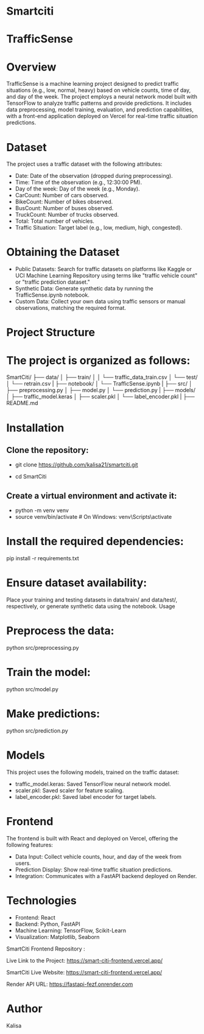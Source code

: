# Smartciti
# TrafficSense


# Overview

TrafficSense is a machine learning project designed to predict traffic situations (e.g., low, normal, heavy) based on vehicle counts, time of day, and day of the week. The project employs a neural network model built with TensorFlow to analyze traffic patterns and provide predictions. It includes data preprocessing, model training, evaluation, and prediction capabilities, with a front-end application deployed on Vercel for real-time traffic situation predictions.


# Dataset

The project uses a traffic dataset with the following attributes:

- Date: Date of the observation (dropped during preprocessing).
- Time: Time of the observation (e.g., 12:30:00 PM).
- Day of the week: Day of the week (e.g., Monday).
- CarCount: Number of cars observed.
- BikeCount: Number of bikes observed.
- BusCount: Number of buses observed.
- TruckCount: Number of trucks observed.
- Total: Total number of vehicles.
- Traffic Situation: Target label (e.g., low, medium, high, congested).

# Obtaining the Dataset

- Public Datasets: Search for traffic datasets on platforms like Kaggle or UCI Machine Learning Repository using terms like "traffic vehicle count" or "traffic prediction dataset."
- Synthetic Data: Generate synthetic data by running the TrafficSense.ipynb notebook.
- Custom Data: Collect your own data using traffic sensors or manual observations, matching the required format.

# Project Structure

# The project is organized as follows:
SmartCiti/
├── data/
│   ├── train/
│   │   └── traffic_data_train.csv
│   └── test/
│       └── retrain.csv
|
├── notebook/
│   └── TrafficSense.ipynb
|
├── src/
│   ├── preprocessing.py
│   ├── model.py
│   └── prediction.py
|
├── models/
│   ├── traffic_model.keras
│   ├── scaler.pkl
│   └── label_encoder.pkl
|
├── README.md


# Installation

## Clone the repository:

- git clone https://github.com/kalisa21/smartciti.git

- cd SmartCiti

## Create a virtual environment and activate it:

- python -m venv venv
- source venv/bin/activate  # On Windows: venv\Scripts\activate

# Install the required dependencies:

pip install -r requirements.txt

# Ensure dataset availability:

Place your training and testing datasets in data/train/ and data/test/, respectively, or generate synthetic data using the notebook.
Usage

# Preprocess the data:

python src/preprocessing.py

# Train the model:

python src/model.py

# Make predictions:

python src/prediction.py

# Models
This project uses the following models, trained on the traffic dataset:

- traffic_model.keras: Saved TensorFlow neural network model.
- scaler.pkl: Saved scaler for feature scaling.
- label_encoder.pkl: Saved label encoder for target labels.


# Frontend

The frontend is built with React and deployed on Vercel, offering the following features:

- Data Input: Collect vehicle counts, hour, and day of the week from users.
- Prediction Display: Show real-time traffic situation predictions.
- Integration: Communicates with a FastAPI backend deployed on Render.

# Technologies

- Frontend: React
- Backend: Python, FastAPI
- Machine Learning: TensorFlow, Scikit-Learn
- Visualization: Matplotlib, Seaborn



SmartCiti Frontend Repository :

Live Link to the Project: https://smart-citi-frontend.vercel.app/ 

SmartCiti Live Website: https://smart-citi-frontend.vercel.app/ 

Render API URL: https://fastapi-fezf.onrender.com 

# Author

Kalisa
